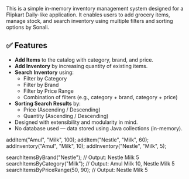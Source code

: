 This is a simple in-memory inventory management system designed for a Flipkart Daily-like application. It enables users to add grocery items, manage stock, and search inventory using multiple filters and sorting options by Sonali.

## ✅ Features

- **Add Items** to the catalog with category, brand, and price.
- **Add Inventory** by increasing quantity of existing items.
- **Search Inventory** using:
  - Filter by Category
  - Filter by Brand
  - Filter by Price Range
  - Combination of filters (e.g., category + brand, category + price)
- **Sorting Search Results** by:
  - Price (Ascending / Descending)
  - Quantity (Ascending / Descending)
- Designed with extensibility and modularity in mind.
- No database used — data stored using Java collections (in-memory).

addItem("Amul", "Milk", 100);
addItem("Nestle", "Milk", 60);
addInventory("Amul", "Milk", 10);
addInventory("Nestle", "Milk", 5);

searchItemsByBrand("Nestle"); // Output: Nestle Milk 5
searchItemsByCategory("Milk"); // Output: Amul Milk 10, Nestle Milk 5
searchItemsByPriceRange(50, 90); // Output: Nestle Milk 5
